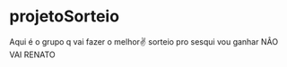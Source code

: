 # projetoSorteio

Aqui é o grupo q vai fazer o melhor✌️ sorteio pro sesqui
vou ganhar
NÂO VAI RENATO
